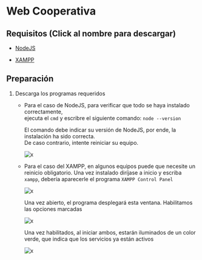 # Web Cooperativa
## Requisitos (Click al nombre para descargar)
- [NodeJS](https://nodejs.org/en/download/current)

- [XAMPP](https://www.apachefriends.org/es/index.html)

## Preparación

1. Descarga los programas requeridos
   - Para el caso de NodeJS, para verificar que todo se haya instalado correctamente,  
     ejecuta el `cmd` y escribre el siguiente comando: `node --version`
       
     El comando debe indicar su versión de NodeJS, por ende, la instalación ha sido correcta.  
     De caso contrario, intente reiniciar su equipo.
       
     ![x](https://cdn.discordapp.com/attachments/1222793105183346790/1222793118424760323/image.png?ex=661781d5&is=66050cd5&hm=8aad7ae2e2a66ce10cd11eca2ffd8395bc8df706d2df0631dc9ff62c6c8cd852&)

   - Para el caso del XAMPP, en algunos equipos puede que necesite un reinicio obligatorio.
     Una vez instalado diríjase a inicio y escriba `xampp`, debería aparecerle el programa `XAMPP Control Panel`

     ![x](https://cdn.discordapp.com/attachments/1222793105183346790/1222794701955010570/image.png?ex=6617834f&is=66050e4f&hm=242521244e239e26dccf63c0f4a518a1a8978598ea4aca5094233838290bc1bb&)

     Una vez abierto, el programa desplegará esta ventana. Habilitamos las opciones marcadas

     ![x](https://cdn.discordapp.com/attachments/1222793105183346790/1222795903870566470/image.png?ex=6617846d&is=66050f6d&hm=bfa601a5ff66f7ce69410e664eaececf69d95d5d9409f61052a986cb8a0b7c5e&)

     Una vez habilitados, al iniciar ambos, estarán iluminados de un color verde, que indica que los servicios ya están activos

     ![x](https://cdn.discordapp.com/attachments/1222793105183346790/1222796256154226698/image.png?ex=661784c1&is=66050fc1&hm=e5cd562cba6ec34368c3bd9c3e2caa283c9c82c7418cdc3eb96e03c1a776c403&)
